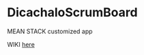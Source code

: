 # DicachaloScrumBoard

MEAN STACK customized app

WIKI [here](https://github.com/DICACHALO/DicachaloScrumBoard/wiki)
